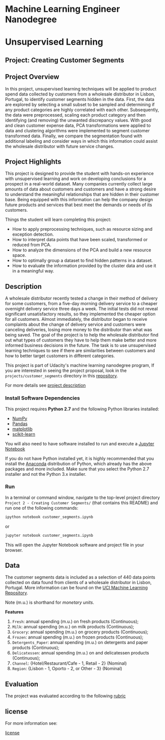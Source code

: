 # Machine Learning Engineer Nanodegree
# Unsupervised Learning
## Project: Creating Customer Segments

## Project Overview
In this project, unsupervised learning techniques will be applied to product spend data collected by customers from a wholesale distributor in Lisbon, Portugal, to identify customer segments hidden in the data. First, the data are explored by selecting a small subset to be sampled and determining if any product categories are highly correlated with each other. Subsequently, the data were preprocessed, scaling each product category and then identifying (and removing) the unwanted discrepancy values. With good and clean customer expense data, PCA transformations were applied to data and clustering algorithms were implemented to segment customer transformed data. Finally, we compare the segmentation found with additional labeling and consider ways in which this information could assist the wholesale distributor with future service changes.

## Project Highlights
This project is designed to provide the student with hands-on experience with unsupervised learning and work on developing conclusions for a prospect in a real-world dataset. Many companies currently collect large amounts of data about customers and customers and have a strong desire to understand the meaningful relationships that are hidden in their customer base. Being equipped with this information can help the company design future products and services that best meet the demands or needs of its customers.

Things the student will learn completing this project:

- How to apply preprocessing techniques, such as resource sizing and exception detection.
- How to interpret data points that have been scaled, transformed or reduced from PCA.
- How to analyze the dimensions of the PCA and build a new resource space.
- How to optimally group a dataset to find hidden patterns in a dataset.
- How to evaluate the information provided by the cluster data and use it in a meaningful way.

## Description
A wholesale distributor recently tested a change in their method of delivery for some customers, from a five-day morning delivery service to a cheaper overnight delivery service three days a week. The initial tests did not reveal significant unsatisfactory results, so they implemented the cheaper option for all customers. Almost immediately, the distributor began to receive complaints about the change of delivery service and customers were canceling deliveries, losing more money to the distributor than what was being saved. The goal of the project is to help the wholesale distributor find out what types of customers they have to help them make better and more informed business decisions in the future. The task is to use unsupervised learning techniques to see if there are similarities between customers and how to better target customers in different categories.

This project is part of Udacity's machine learning nanodegree program, If you are interested in seeing the project proposal, look in the `projects/customer_segments` directory in this [repository](https://github.com/udacity/br-machine-learning.git).

For more details see [project description](project_description.md)

### Install Software Dependencies

This project requires **Python 2.7** and the following Python libraries installed:

- [NumPy](http://www.numpy.org/)
- [Pandas](http://pandas.pydata.org)
- [matplotlib](http://matplotlib.org/)
- [scikit-learn](http://scikit-learn.org/stable/)

You will also need to have software installed to run and execute a [Jupyter Notebook](http://ipython.org/notebook.html)

If you do not have Python installed yet, it is highly recommended that you install the [Anaconda](http://continuum.io/downloads) distribution of Python, which already has the above packages and more included. Make sure that you select the Python 2.7 installer and not the Python 3.x installer. 

### Run

In a terminal or command window, navigate to the top-level project directory `Project 2 - Creating Customer Segments/` (that contains this README) and run one of the following commands:

```bash
ipython notebook customer_segments.ipynb
```  
or
```bash
jupyter notebook customer_segments.ipynb
```

This will open the Jupyter Notebook software and project file in your browser.

## Data

The customer segments data is included as a selection of 440 data points collected on data found from clients of a wholesale distributor in Lisbon, Portugal. More information can be found on the [UCI Machine Learning Repository](https://archive.ics.uci.edu/ml/datasets/Wholesale+customers).

Note (m.u.) is shorthand for *monetary units*.

**Features**
1) `Fresh`: annual spending (m.u.) on fresh products (Continuous); 
2) `Milk`: annual spending (m.u.) on milk products (Continuous); 
3) `Grocery`: annual spending (m.u.) on grocery products (Continuous); 
4) `Frozen`: annual spending (m.u.) on frozen products (Continuous);
5) `Detergents_Paper`: annual spending (m.u.) on detergents and paper products (Continuous);
6) `Delicatessen`: annual spending (m.u.) on and delicatessen products (Continuous); 
7) `Channel`: {Hotel/Restaurant/Cafe - 1, Retail - 2} (Nominal)
8) `Region`: {Lisbon - 1, Oporto - 2, or Other - 3} (Nominal) 

## Evaluation

The project was evaluated according to the following [rubric](https://review.udacity.com/#!/rubrics/454/view)

## license
 
For more information see:

[license](LICENSE.txt)
